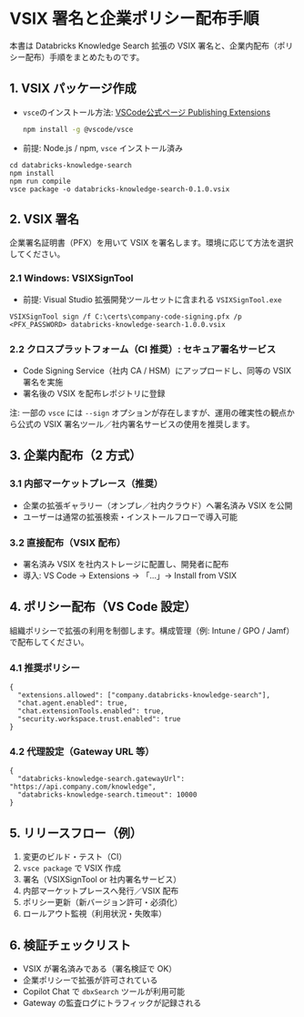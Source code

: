 # VSIX 署名と企業ポリシー配布手順

本書は Databricks Knowledge Search 拡張の VSIX 署名と、企業内配布（ポリシー配布）手順をまとめたものです。

## 1. VSIX パッケージ作成
- `vsce`のインストール方法: [VSCode公式ページ Publishing Extensions](https://code.visualstudio.com/api/working-with-extensions/publishing-extension)
  ```bash
  npm install -g @vscode/vsce
  ```
- 前提: Node.js / npm, `vsce` インストール済み
```
cd databricks-knowledge-search
npm install
npm run compile
vsce package -o databricks-knowledge-search-0.1.0.vsix
```

## 2. VSIX 署名
企業署名証明書（PFX）を用いて VSIX を署名します。環境に応じて方法を選択してください。

### 2.1 Windows: VSIXSignTool
- 前提: Visual Studio 拡張開発ツールセットに含まれる `VSIXSignTool.exe`
```
VSIXSignTool sign /f C:\certs\company-code-signing.pfx /p <PFX_PASSWORD> databricks-knowledge-search-1.0.0.vsix
```

### 2.2 クロスプラットフォーム（CI 推奨）: セキュア署名サービス
- Code Signing Service（社内 CA / HSM）にアップロードし、同等の VSIX 署名を実施
- 署名後の VSIX を配布レポジトリに登録

注: 一部の `vsce` には `--sign` オプションが存在しますが、運用の確実性の観点から公式の VSIX 署名ツール／社内署名サービスの使用を推奨します。

## 3. 企業内配布（2 方式）

### 3.1 内部マーケットプレース（推奨）
- 企業の拡張ギャラリー（オンプレ／社内クラウド）へ署名済み VSIX を公開
- ユーザーは通常の拡張検索・インストールフローで導入可能

### 3.2 直接配布（VSIX 配布）
- 署名済み VSIX を社内ストレージに配置し、開発者に配布
- 導入: VS Code → Extensions → 「...」→ Install from VSIX

## 4. ポリシー配布（VS Code 設定）
組織ポリシーで拡張の利用を制御します。構成管理（例: Intune / GPO / Jamf）で配布してください。

### 4.1 推奨ポリシー
```
{
  "extensions.allowed": ["company.databricks-knowledge-search"],
  "chat.agent.enabled": true,
  "chat.extensionTools.enabled": true,
  "security.workspace.trust.enabled": true
}
```

### 4.2 代理設定（Gateway URL 等）
```
{
  "databricks-knowledge-search.gatewayUrl": "https://api.company.com/knowledge",
  "databricks-knowledge-search.timeout": 10000
}
```

## 5. リリースフロー（例）
1. 変更のビルド・テスト（CI）
2. `vsce package` で VSIX 作成
3. 署名（VSIXSignTool or 社内署名サービス）
4. 内部マーケットプレースへ発行／VSIX 配布
5. ポリシー更新（新バージョン許可・必須化）
6. ロールアウト監視（利用状況・失敗率）

## 6. 検証チェックリスト
- VSIX が署名済みである（署名検証で OK）
- 企業ポリシーで拡張が許可されている
- Copilot Chat で `dbxSearch` ツールが利用可能
- Gateway の監査ログにトラフィックが記録される

